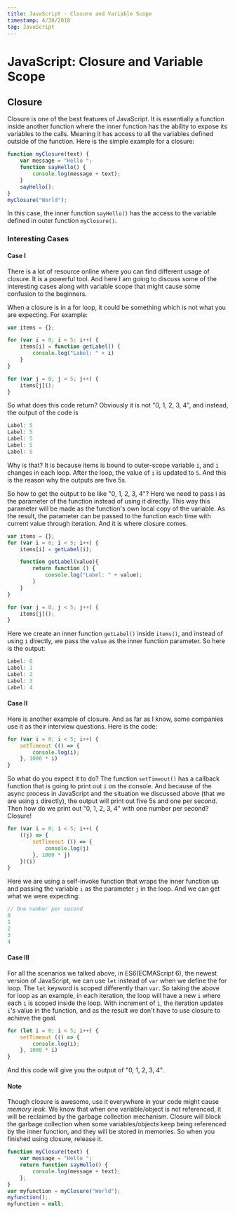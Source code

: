 ```yaml
---
title: JavaScript - Closure and Variable Scope
timestamp: 4/30/2018
tag: JavaScript
---
```


# JavaScript: Closure and Variable Scope

## Closure

Closure is one of the best features of JavaScript. It is essentially a function inside another function where the inner function has the ability to expose its variables to the calls. Meaning it has access to all the variables defined outside of the function. Here is the simple example for a closure:

```javascript
function myClosure(text) {
    var message = "Hello ";
    function sayHello() {
        console.log(message + text);
    }
    sayHello();
}
myClosure("World");
```

In this case, the inner function `sayHello()` has the access to the variable defined in outer function `myClosure()`.

### Interesting Cases

#### Case I

There is a lot of resource online where you can find different usage of closure. It is a powerful tool. And here I am going to discuss some of the interesting cases along with variable scope that might cause some confusion to the beginners.

When a closure is in a for loop, it could be something which is not what you are expecting. For example:

```javascript
var items = {};

for (var i = 0; i < 5; i++) {
    items[i] = function getLabel() {
        console.log("Label: " + i)
    }
}

for (var j = 0; j < 5; j++) {
    items[j]();
}
```

So what does this code return? Obviously it is not "0, 1, 2, 3, 4", and instead, the output of the code is

```javascript
Label: 5
Label: 5
Label: 5
Label: 5
Label: 5
```

Why is that? It is because items is bound to outer-scope variable `i`, and `i` changes in each loop. After the loop, the value of `i` is updated to `5`. And this is the reason why the outputs are five 5s.

So how to get the output to be like "0, 1, 2, 3, 4"? Here we need to pass i as the parameter of the function instead of using it directly. This way this parameter will be made as the function's own local copy of the variable. As the result, the parameter can be passed to the function each time with current value through iteration. And it is where closure comes.

```javascript
var items = {};
for (var i = 0; i < 5; i++) {
    items[i] = getLabel(i);

    function getLabel(value){
        return function () {
            console.log("Label: " + value);
        }
    }
}

for (var j = 0; j < 5; j++) {
    items[j]();
}
```

Here we create an inner function `getLabel()` inside `items()`, and instead of using `i` directly, we pass the `value` as the inner function parameter. So here is the output:

```javascript
Label: 0
Label: 1
Label: 2
Label: 3
Label: 4
```

#### Case II

Here is another example of closure. And as far as I know, some companies use it as their interview questions.  Here is the code:

```javascript
for (var i = 0; i < 5; i++) {
    setTimeout (() => {
        console.log(i);
    }, 1000 * i)
}
```

So what do you expect it to do? The function `setTimeout()` has a callback function that is going to print out `i` on the console. And because of the async process in JavaScript and the situation we discussed above (that we are using `i` directly), the output will print out five 5s and one per second. Then how do we print out "0, 1, 2, 3, 4" with one number per second? Closure!

```javascript
for (var i = 0; i < 5; i++) {
    ((j) => {
        setTimeout (() => {
            console.log(j)
        }, 1000 * j)
    })(i)
}
```

Here we are using a self-invoke function that wraps the inner function up and passing the variable `i` as the parameter `j` in the loop. And we can get what we were expecting:

```javascript
// One number per second
0
1
2
3
4
```

#### Case III

For all the scenarios we talked above, in ES6(ECMAScript 6), the newest version of JavaScript, we can use `let` instead of `var` when we define the for loop. The `let` keyword is scoped differently than `var`. So taking the above for loop as an example, in each iteration, the loop will have a new `i` where each `i` is scoped inside the loop. With increment of `i`, the iteration updates `i`'s value in the function, and as the result we don't have to use closure to achieve the goal.

```javascript
for (let i = 0; i < 5; i++) {
    setTimeout (() => {
        console.log(i);
    }, 1000 * i)
}
```

And this code will give you the output of "0, 1, 2, 3, 4".

#### Note

Though closure is awesome, use it everywhere in your code might cause *memory leak*. We know that when one variable/object is not referenced, it will be reclaimed by the garbage collection mechanism. Closure will block the garbage collection when some variables/objects keep being referenced by the inner function, and they will be stored in memories. So when you finished using closure, release it.

```javascript
function myClosure(text) {
    var message = "Hello ";
    return function sayHello() {
        console.log(message + text);
    };
}
var myfunction = myClosure("World");
myfunction();
myfunction = null;
```
